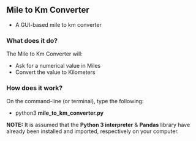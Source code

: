 ## Mile to Km Converter
* A GUI-based mile to km converter

### What does it do?
The Mile to Km Converter will:
* Ask for a numerical value in Miles
* Convert the value to Kilometers

### How does it work?
On the command-line (or terminal), type the following:<br>
* python3 <b>mile_to_km_converter.py</b>

<b>NOTE:</b> It is assumed that the <b>Python 3 interpreter</b> & <b>Pandas</b> library have already been installed and imported, respectively on your computer.
